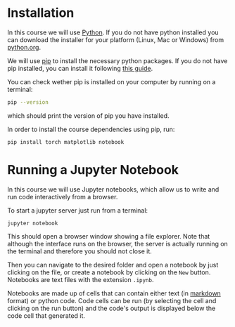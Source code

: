 # Installation

In this course we will use [Python](https://www.python.org/). If you do not have python installed you can download the installer for your platform (Linux, Mac or Windows) from [python.org](https://www.python.org/).

We will use [pip](https://pip.pypa.io/en/stable/) to install the necessary python packages. If you do not have pip installed, you can install it following [this guide](https://pip.pypa.io/en/stable/installation/#python).

You can check wether pip is installed on your computer by running on a terminal:
```bash
pip --version
```
which should print the version of pip you have installed.

In order to install the course dependencies using pip, run:
```
pip install torch matplotlib notebook
```

# Running a Jupyter Notebook

In this course we will use Jupyter notebooks, which allow us to write and run code interactively from a browser. 

To start a jupyter server just run from a terminal:
```
jupyter notebook
```

This should open a browser window showing a file explorer. Note that although the interface runs on the browser, the server is actually running on the terminal and therefore you should not close it.

Then you can navigate to the desired folder and open a notebook by just clicking on the file, or create a notebook by clicking on the `New` button. Notebooks are text files with the extension `.ipynb`. 

Notebooks are made up of cells that can contain either text (in [markdown](https://en.wikipedia.org/wiki/Markdown) format) or python code. Code cells can be run (by selecting the cell and clicking on the run button) and the code's output is displayed below the code cell that generated it.
